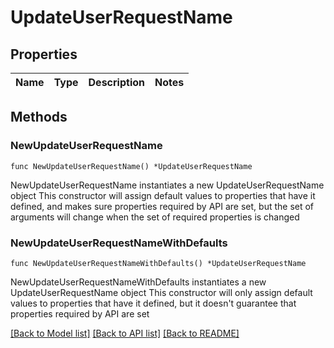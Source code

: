 # UpdateUserRequestName

## Properties

Name | Type | Description | Notes
------------ | ------------- | ------------- | -------------

## Methods

### NewUpdateUserRequestName

`func NewUpdateUserRequestName() *UpdateUserRequestName`

NewUpdateUserRequestName instantiates a new UpdateUserRequestName object
This constructor will assign default values to properties that have it defined,
and makes sure properties required by API are set, but the set of arguments
will change when the set of required properties is changed

### NewUpdateUserRequestNameWithDefaults

`func NewUpdateUserRequestNameWithDefaults() *UpdateUserRequestName`

NewUpdateUserRequestNameWithDefaults instantiates a new UpdateUserRequestName object
This constructor will only assign default values to properties that have it defined,
but it doesn't guarantee that properties required by API are set


[[Back to Model list]](../README.md#documentation-for-models) [[Back to API list]](../README.md#documentation-for-api-endpoints) [[Back to README]](../README.md)


